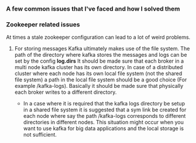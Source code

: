 ### A few common issues that I've faced and how I solved them

### Zookeeper related issues

At times a stale zookeeper configuration can lead to a lot of weird problems.

1. For storing messages Kafka ultimately makes use of the file system. The path of the directory where kafka stores the messages and logs can be set by the config **log.dirs**
It should be made sure that each broker in a multi node kafka cluster has its own directory. In case of a distributed cluster where each node has its own local file system (not the shared file system) a path in the local file system should be a good choice (For example /kafka-logs). Basically it should be made sure that physically each broker writes to a different directory.

	* In a case where it is required that the kafka logs directory be setup in a shared file system it is suggested that a sym link be created for each node where say the path /kafka-logs corresponds to different directories in different nodes. This situation might occur when you want to use kafka for big data applications and the local storage is not sufficient.